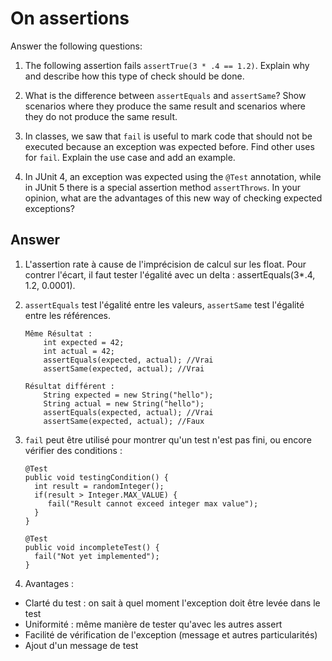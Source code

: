 # On assertions

Answer the following questions:

1. The following assertion fails `assertTrue(3 * .4 == 1.2)`. Explain why and describe how this type of check should be done.

2. What is the difference between `assertEquals` and `assertSame`? Show scenarios where they produce the same result and scenarios where they do not produce the same result.

3. In classes, we saw that `fail` is useful to mark code that should not be executed because an exception was expected before. Find other uses for `fail`. Explain the use case and add an example.

4. In JUnit 4, an exception was expected using the `@Test` annotation, while in JUnit 5 there is a special assertion method `assertThrows`. In your opinion, what are the advantages of this new way of checking expected exceptions?

## Answer

1. L'assertion rate à cause de l'imprécision de calcul sur les float. Pour contrer l'écart, il faut tester l'égalité avec un delta : assertEquals(3*.4, 1.2, 0.0001).

2. `assertEquals` test l'égalité entre les valeurs, `assertSame` test l'égalité entre les références.
    ```
    Même Résultat :
        int expected = 42;
        int actual = 42;
        assertEquals(expected, actual); //Vrai
        assertSame(expected, actual); //Vrai
    
    Résultat différent :
        String expected = new String("hello");
        String actual = new String("hello");
        assertEquals(expected, actual); //Vrai
        assertSame(expected, actual); //Faux
    ```

3. `fail` peut être utilisé pour montrer qu'un test n'est pas fini, ou encore vérifier des conditions :
    ```
   @Test
   public void testingCondition() {
      int result = randomInteger();
      if(result > Integer.MAX_VALUE) {
         fail("Result cannot exceed integer max value");
      }
   }
      
   @Test
   public void incompleteTest() {
      fail("Not yet implemented");
   }
    ```

4. Avantages :
- Clarté du test : on sait à quel moment l'exception doit être levée dans le test
- Uniformité : même manière de tester qu'avec les autres assert
- Facilité de vérification de l'exception (message et autres particularités)
- Ajout d'un message de test
